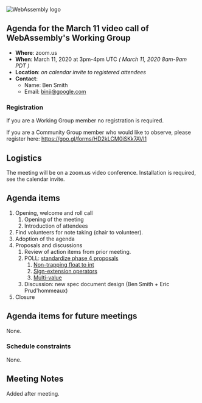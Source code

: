 ![WebAssembly logo](/images/WebAssembly.png)

## Agenda for the March 11 video call of WebAssembly's Working Group

- **Where**: zoom.us
- **When**: March 11, 2020 at 3pm-4pm UTC *( March 11, 2020 8am-9am PDT )*
- **Location**: *on calendar invite to registered attendees*
- **Contact**:
    - Name: Ben Smith
    - Email: binji@google.com

### Registration

If you are a Working Group member no registration is required.

If you are a Community Group member who would like to observe, please register
here:
https://goo.gl/forms/HD2kLCM0iSKk7AVl1

## Logistics

The meeting will be on a zoom.us video conference.
Installation is required, see the calendar invite.

## Agenda items

1. Opening, welcome and roll call
    1. Opening of the meeting
    1. Introduction of attendees
1. Find volunteers for note taking (chair to volunteer).
1. Adoption of the agenda
1. Proposals and discussions
    1. Review of action items from prior meeting.
    1. POLL: [standardize phase 4 proposals](https://github.com/webassembly/proposals#phase-4---standardize-the-feature-wg)
       1. [Non-trapping float to int](https://github.com/WebAssembly/nontrapping-float-to-int-conversions)
       1. [Sign-extension operators](https://github.com/WebAssembly/sign-extension-ops)
       1. [Multi-value](https://github.com/WebAssembly/multi-value)
    1. Discussion: new spec document design (Ben Smith + Eric Prud'hommeaux)
1. Closure

## Agenda items for future meetings

None.

### Schedule constraints

None.

## Meeting Notes

Added after meeting.
